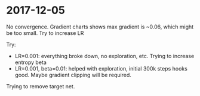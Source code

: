 # 2017-12-05

No convergence. Gradient charts shows max gradient is ~0.06, which might be too small. Try to increase LR

Try: 
* LR=0.001: everything broke down, no exploration, etc. Trying to increase entropy beta
* LR=0.001, beta=0.01: helped with exploration, initial 300k steps hooks good. Maybe gradient clipping will be required.

Trying to remove target net.
